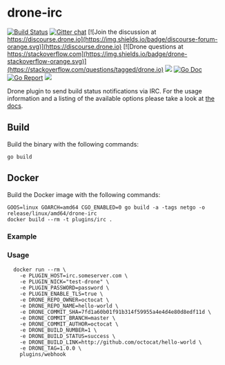 # drone-irc

[![Build Status](http://cloud.drone.io/api/badges/drone-plugins/drone-irc/status.svg)](http://cloud.drone.io/drone-plugins/drone-irc)
[![Gitter chat](https://badges.gitter.im/drone/drone.png)](https://gitter.im/drone/drone)
[![Join the discussion at https://discourse.drone.io](https://img.shields.io/badge/discourse-forum-orange.svg)](https://discourse.drone.io)
[![Drone questions at https://stackoverflow.com](https://img.shields.io/badge/drone-stackoverflow-orange.svg)](https://stackoverflow.com/questions/tagged/drone.io)
[![](https://images.microbadger.com/badges/image/plugins/irc.svg)](https://microbadger.com/images/plugins/irc "Get your own image badge on microbadger.com")
[![Go Doc](https://godoc.org/github.com/drone-plugins/drone-irc?status.svg)](http://godoc.org/github.com/drone-plugins/drone-irc)
[![Go Report](https://goreportcard.com/badge/github.com/drone-plugins/drone-irc)](https://goreportcard.com/report/github.com/drone-plugins/drone-irc)
[![](https://images.microbadger.com/badges/image/plugins/irc.svg)](https://microbadger.com/images/plugins/irc "Get your own image badge on microbadger.com")

Drone plugin to send build status notifications via IRC. For the usage information and a listing of the available options please take a look at [the docs](DOCS.md).

## Build

Build the binary with the following commands:

```
go build
```

## Docker

Build the Docker image with the following commands:

```
GOOS=linux GOARCH=amd64 CGO_ENABLED=0 go build -a -tags netgo -o release/linux/amd64/drone-irc
docker build --rm -t plugins/irc .
```

### Example

### Usage

```
  docker run --rm \
    -e PLUGIN_HOST=irc.someserver.com \
    -e PLUGIN_NICK="test-drone" \
    -e PLUGIN_PASSWORD=password \
    -e PLUGIN_ENABLE_TLS=true \
    -e DRONE_REPO_OWNER=octocat \
    -e DRONE_REPO_NAME=hello-world \
    -e DRONE_COMMIT_SHA=7fd1a60b01f91b314f59955a4e4d4e80d8edf11d \
    -e DRONE_COMMIT_BRANCH=master \
    -e DRONE_COMMIT_AUTHOR=octocat \
    -e DRONE_BUILD_NUMBER=1 \
    -e DRONE_BUILD_STATUS=success \
    -e DRONE_BUILD_LINK=http://github.com/octocat/hello-world \
    -e DRONE_TAG=1.0.0 \
    plugins/webhook
```
